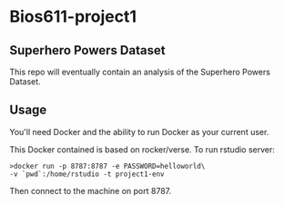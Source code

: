 Bios611-project1
===========
Superhero Powers Dataset
---------

This repo will eventually contain an analysis of the Superhero Powers Dataset.

Usage
------

You'll need Docker and the ability to run Docker as your current user.

This Docker contained is based on rocker/verse. To run rstudio server:

    >docker run -p 8787:8787 -e PASSWORD=helloworld\
    -v `pwd`:/home/rstudio -t project1-env
    
Then connect to the machine on port 8787.